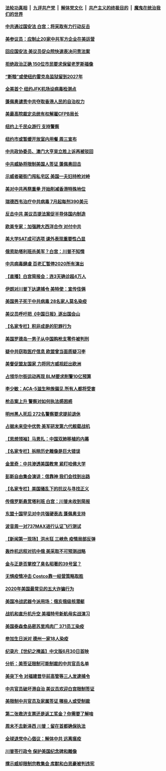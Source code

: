 ####  [法轮功真相](../../../../basic/blob/master/README.md?t=07010031) &nbsp;|&nbsp; [九评共产党](../../../../9ping.md/blob/master/README.md?t=07010031) &nbsp;|&nbsp; [解体党文化](../../../../jtdwh.md/blob/master/README.md?t=07010031)  &nbsp;|&nbsp; [共产主义的终极目的](../../../../gczydzjmd.md/blob/master/README.md?t=07010031) &nbsp;|&nbsp; [魔鬼在统治我们的世界](../../../../mgztzwmdsj.md/blob/master/README.md?t=07010031) 

#### [中共通过国安法 白宫：将采取有力行动反击](../pages/nsc412/n12222567.md?t=07010031) 

#### [美参议员：应制止20家中共军方企业在美运营](../pages/nsc412/n12222400.md?t=07010031) 

#### [回应国安法 美议员促众院快速表决问责法案](../pages/nsc412/n12222415.md?t=07010031) 

#### [拒绝政治正确 150位市民要求保留老罗斯福像](../pages/nsc412/n12222349.md?t=07010031) 

#### [“断粮”或使纽约雷克岛监狱留到2027年](../pages/nsc412/n12221023.md?t=07010031) 

#### [全美首个 纽约JFK机场设病毒检测点](../pages/nsc412/n12221026.md?t=07010031) 

#### [蓬佩奥谴责中共夺取香港人民的自治权力](../pages/nsc412/n12222042.md?t=07010031) 

#### [美最高院裁定总统有权解雇CFPB局长](../pages/nsc412/n12221214.md?t=07010031) 

#### [纽约上千民众游行 支持警察](../pages/nsc412/n12221038.md?t=07010031) 

#### [纽约市或暂缓开放室内用餐 周三宣布](../pages/nsc412/n12221029.md?t=07010031) 

#### [中共政协委员、澳门大亨吴立胜上诉再被驳回](../pages/nsc412/n12220621.md?t=07010031) 

#### [中共威胁将限制美国人签证 蓬佩奥回击](../pages/nsc412/n12220995.md?t=07010031) 

#### [示威者砸街门闯私宅区 美国一夫妇持枪对峙](../pages/nsc412/n12220702.md?t=07010031) 

#### [美对中共再祭重拳 开始削减香港特殊地位](../pages/nsc412/n12220482.md?t=07010031) 

#### [瑞德西韦治疗中共病毒 7月起每剂390美元](../pages/nsc412/n12220473.md?t=07010031) 

#### [反击中共  美议员提法案促半导体国内制造](../pages/nsc412/n12220479.md?t=07010031) 

#### [欧美专家：加强跨大西洋合作 对付中共](../pages/nsc412/n12220420.md?t=07010031) 

#### [美大学SAT成可选项 课外表现重要性凸显](../pages/nsc412/n12218516.md?t=07010031) 

#### [俄资助塔利班杀美军？白宫：川普不知情](../pages/nsc412/n12220309.md?t=07010031) 

#### [中共病毒肆虐 百老汇暂停2020所有演出](../pages/nsc412/n12220386.md?t=07010031) 

#### [【直播】白宫简报会：连3天确诊超4万人](../pages/nsc412/n12220209.md?t=07010031) 

#### [伊朗对川普下达逮捕令 美特使：宣传伎俩](../pages/nsc412/n12220063.md?t=07010031) 

#### [美国男子死于中共病毒 28名家人莫名染疫](../pages/nsc412/n12219853.md?t=07010031) 

#### [美议员呼吁把《中国日报》逐出国会山](../pages/nsc412/n12219500.md?t=07010031) 

#### [【名家专栏】积非成是的犯罪行为](../pages/nsc412/n12210310.md?t=07010031) 

#### [美国罗德岛一男子从中国购枪支零件被判刑](../pages/nsc412/n12218503.md?t=07010031) 

#### [疑中共窃取医疗信息 欧盟曾当面质疑习李](../pages/nsc412/n12219204.md?t=07010031) 

#### [美督促盟友国家 力将同方威视赶出欧洲](../pages/nsc412/n12217695.md?t=07010031) 

#### [占领华尔街运动再现 BLM要求削警10亿预算](../pages/nsc412/n12218559.md?t=07010031) 

#### [李少敏：ACA-5滋生种族偏见      所有人都将受害](../pages/nsc412/n12218783.md?t=07010031) 

#### [枪击案上升 警察对如何执法感困惑](../pages/nsc412/n12218514.md?t=07010031) 

#### [明州黑人死后 272名警察要求提前退休](../pages/nsc412/n12218512.md?t=07010031) 

#### [占据未来空中优势 美军研发第六代舰载战机](../pages/nsc412/n12218407.md?t=07010031) 

#### [【思想领袖】马恩扎：中国双肺移植的内幕](../pages/nsc412/n12047397.md?t=07010031) 

#### [【名家专栏】拆除历史雕像是巨大错误](../pages/nsc412/n12216707.md?t=07010031) 

#### [金里奇：中共渗透美国教育 紧盯哈佛大学](../pages/nsc412/n12217783.md?t=07010031) 

#### [彭斯自由集会演讲：信靠神 我们会找到出路](../pages/nsc412/n12217902.md?t=07010031) 

#### [【名家专栏】美国骚乱下的抗议与寻找正义](../pages/nsc412/n12216737.md?t=07010031) 

#### [传俄罗斯悬赏塔利班 白宫：川普未收到简报](../pages/nsc412/n12217600.md?t=07010031) 

#### [东盟十国罕见对中共强硬表态 蓬佩奥支持](../pages/nsc412/n12217571.md?t=07010031) 

#### [波音周一对737MAX进行认证飞行测试](../pages/nsc412/n12217519.md?t=07010031) 

#### [【新闻第一现场】洪水狂 三峡危 疫情局部反弹](../pages/nsc412/n12217350.md?t=07010031) 

#### [轰炸机远程对抗中俄 美采取不可预测战略](../pages/nsc412/n12205278.md?t=07010031) 

#### [金与正是否掌控了臭名昭著的39号室？](../pages/nsc412/n12217251.md?t=07010031) 

#### [无惧疫情冲击 Costco靠一经营策略取胜](../pages/nsc412/n12208222.md?t=07010031) 

#### [2020年美国最常见的五大诈骗行为](../pages/nsc412/n12216881.md?t=07010031) 

#### [美国冷战武器今派用场：俄亥俄级核潜艇](../pages/nsc412/n12216507.md?t=07010031) 

#### [战机和直升机升空 美福特号新航母实战演习](../pages/nsc412/n12216326.md?t=07010031) 

#### [美国泰森食品密苏里鸡肉厂 371员工染疫](../pages/nsc412/n12216590.md?t=07010031) 

#### [参加生日派对 德州一家18人染疫](../pages/nsc412/n12216533.md?t=07010031) 

#### [纪录片【世纪之掩盖】中文版6月30日首映](../pages/nsc412/n12216557.md?t=07010031) 

#### [分析：美签证限制可能制裁的中共官员名单](../pages/nsc412/n12216563.md?t=07010031) 

#### [美突下令 对福建晋华前高管等三人发逮捕令](../pages/nsc412/n12216296.md?t=07010031) 

#### [中共官员破坏港自治 美议员欢迎白宫限制签证](../pages/nsc412/n12216313.md?t=07010031) 

#### [美限制中共官员及家属签证 哪些人或受制裁](../pages/nsc412/n12216208.md?t=07010031) 

#### [第二张救济支票还是返工奖金？你需要了解啥](../pages/nsc412/n12216185.md?t=07010031) 

#### [周末不去新泽西 川普：留在首都确保执法](../pages/nsc412/n12216075.md?t=07010031) 

#### [全球退党中心倡议：解体中共 远离瘟疫](../pages/nsc412/n12214964.md?t=07010031) 

#### [川普签行政令 保护美国纪念碑和雕像](../pages/nsc412/n12216036.md?t=07010031) 

#### [撑示威却限制宗教集会 库默和白思豪被判违宪](../pages/nsc412/n12215498.md?t=07010031) 

